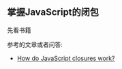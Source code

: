 ## 掌握JavaScript的闭包

先看书籍




参考的文章或者问答:
+ [How do JavaScript closures work?](http://stackoverflow.com/questions/111102/how-do-javascript-closures-work)